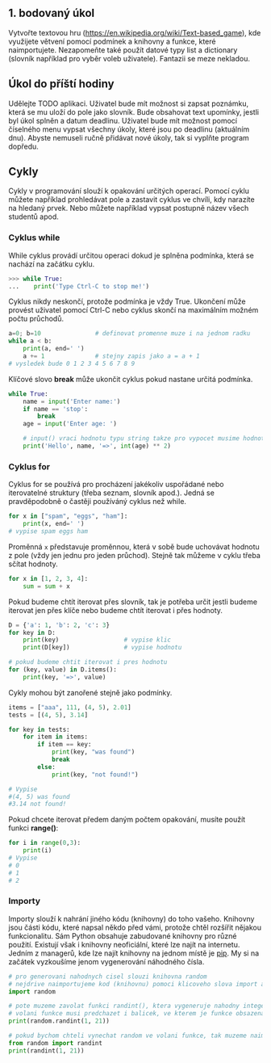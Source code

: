 ## 1. bodovaný úkol
Vytvořte textovou hru (https://en.wikipedia.org/wiki/Text-based_game), kde využijete větvení pomocí podmínek a knihovny a funkce, které naimportujete. Nezapomeňte také použít datové typy list a dictionary (slovník například pro vyběr voleb uživatele). Fantazii se meze nekladou.


## Úkol do příští hodiny
Udělejte TODO aplikaci. Uživatel bude mít možnost si zapsat poznámku, která se mu uloží do pole jako slovník. Bude obsahovat text upomínky, jestli byl úkol splněn a datum deadlinu. Uživatel bude mít možnost pomocí číselného menu vypsat všechny úkoly, které jsou po deadlinu (aktuálním dnu). Abyste nemuseli ručně přidávat nové úkoly, tak si vyplňte program dopředu.

## Cykly
Cykly v programování slouží k opakování určitých operací. Pomocí cyklu můžete například prohledávat pole a zastavit cyklus ve chvíli, kdy narazíte na hledaný prvek. Nebo můžete například vypsat postupně název všech studentů apod.

### Cyklus while
While cyklus provádí určitou operaci dokud je splněna podmínka, která se nachází na začátku cyklu.
```python
>>> while True:
...    print('Type Ctrl-C to stop me!')
```
Cyklus nikdy neskončí, protože podmínka je vždy True. Ukončení může provést uživatel pomocí Ctrl-C nebo cyklus skončí na maximálním možném počtu průchodů.

```python
a=0; b=10               # definovat promenne muze i na jednom radku
while a < b:
    print(a, end=' ')
    a += 1              # stejny zapis jako a = a + 1
# vysledek bude 0 1 2 3 4 5 6 7 8 9
```

Klíčové slovo **break** může ukončit cyklus pokud nastane určitá podmínka.
```python
while True:
    name = input('Enter name:')
    if name == 'stop':
        break
    age = input('Enter age: ')

    # input() vraci hodnotu typu string takze pro vypocet musime hodnotu prevest na integer
    print('Hello', name, '=>', int(age) ** 2)
```

### Cyklus for
Cyklus for se používá pro procházení jakékoliv uspořádané nebo iterovatelné struktury (třeba seznam, slovník apod.). Jedná se pravděpodobně o častěji používáný cyklus než while.
```python
for x in ["spam", "eggs", "ham"]:
    print(x, end=' ')
# vypise spam eggs ham
```

Proměnná `x` představuje proměnnou, která v sobě bude uchovávat hodnotu z pole (vždy jen jednu pro jeden průchod). Stejně tak můžeme v cyklu třeba sčítat hodnoty.
```python
for x in [1, 2, 3, 4]:
    sum = sum + x
```

Pokud budeme chtít iterovat přes slovník, tak je potřeba určit jestli budeme iterovat jen přes klíče nebo budeme chtít iterovat i přes hodnoty.
```python
D = {'a': 1, 'b': 2, 'c': 3}
for key in D:
    print(key)                  # vypise klic
    print(D[key])               # vypise hodnotu

# pokud budeme chtit iterovat i pres hodnotu
for (key, value) in D.items():
    print(key, '=>', value)
```

Cykly mohou být zanořené stejně jako podmínky.
```python
items = ["aaa", 111, (4, 5), 2.01]
tests = [(4, 5), 3.14]

for key in tests:
    for item in items:
        if item == key:
            print(key, "was found")
            break
        else:
            print(key, "not found!")

# Vypise
#(4, 5) was found
#3.14 not found!
```

Pokud chcete iterovat předem daným počtem opakování, musíte použít funkci **range()**:
```python
for i in range(0,3):
    print(i)
# Vypise
# 0
# 1
# 2
```

### Importy
Importy slouží k nahrání jiného kódu (knihovny) do toho vašeho. Knihovny jsou části kódu, které napsal někdo před vámi, protože chtěl rozšířit nějakou funkcionalitu. Sám Python obsahuje zabudované knihovny pro různé použití. Existují však i knihovny neoficiální, které lze najít na internetu. Jedním z managerů, kde lze najít knihovny na jednom místě je [pip](https://pypi.org/). My si na začátek vyzkoušíme jenom vygenerování náhodného čísla.
```python
# pro generovani nahodnych cisel slouzi knihovna random
# nejdrive naimportujeme kod (knihovnu) pomoci klicoveho slova import a nazvu knihovny
import random

# pote muzeme zavolat funkci randint(), ktera vygeneruje nahodny integer
# volani funkce musi predchazet i balicek, ve kterem je funkce obsazena (random)
print(random.randint(1, 21))

# pokud bychom chteli vynechat random ve volani funkce, tak muzeme naimportovat jen funkci
from random import randint
print(randint(1, 21))
```


